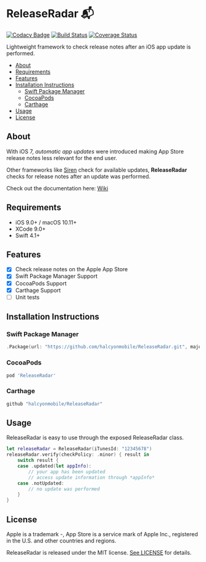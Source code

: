 # ReleaseRadar 📬

[![Codacy Badge](https://api.codacy.com/project/badge/Grade/136d1e8dac924d2aa3152ebbdc65faf4)](https://app.codacy.com/app/magyarosibotond/ReleaseRadar?utm_source=github.com&utm_medium=referral&utm_content=halcyonmobile/ReleaseRadar&utm_campaign=Badge_Grade_Settings)
[![Build Status](https://travis-ci.org/halcyonmobile/ReleaseRadar.svg?branch=master)](https://travis-ci.org/halcyonmobile/ReleaseRadar)
[![Coverage Status](https://coveralls.io/repos/github/halcyonmobile/ReleaseRadar/badge.svg)](https://coveralls.io/github/halcyonmobile/ReleaseRadar)

Lightweight framework to check release notes after an iOS app update is performed.

- [About](#about)
- [Requirements](#requirements)
- [Features](#features)
- [Installation Instructions](#installation-instructions)
    - [Swift Package Manager](#swift-package-manager)
    - [CocoaPods](#cocoapods)
    - [Carthage](#carthage)
- [Usage](#usage)
- [License](#license)

## About

With iOS 7, *automatic app updates* were introduced making App Store release notes less relevant for the end user.

Other frameworks like [Siren](https://github.com/ArtSabintsev/Siren) check for available updates, **ReleaseRadar** checks for release notes after an update was performed.

Check out the documentation here: [Wiki](https://github.com/halcyonmobile/ReleaseRadar/wiki)

## Requirements

- iOS 9.0+ / macOS 10.11+
- XCode 9.0+
- Swift 4.1+

## Features

- [x] Check release notes on the Apple App Store
- [x] Swift Package Manager Support
- [x] CocoaPods Support
- [x] Carthage Support
- [ ] Unit tests

## Installation Instructions

### Swift Package Manager

```swift
.Package(url: "https://github.com/halcyonmobile/ReleaseRadar.git", majorVersion: 0, minorVersion: 2)
```

### CocoaPods

```ruby
pod 'ReleaseRadar'
```

### Carthage

```swift
github "halcyonmobile/ReleaseRadar"
```

## Usage

ReleaseRadar is easy to use through the exposed ReleaseRadar class.

```swift
let releaseRadar = ReleaseRadar(iTunesId: "12345678")
releaseRadar.verify(checkPolicy: .minor) { result in
    switch result {
    case .updated(let appInfo):
        // your app has been updated
        // access update information through *appInfo*
    case .notUpdated:
        // no update was performed
    }
}
```

## License

Apple is a trademark -, App Store is a service mark of Apple Inc., registered in the U.S. and other countries and regions.

ReleaseRadar is released under the MIT license. [See LICENSE](https://github.com/halcyonmobile/ReleaseRadar/blob/master/LICENSE) for details.

